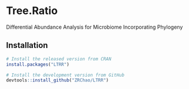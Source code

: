 # Tree.Ratio
Differential Abundance Analysis for Microbiome Incorporating Phylogeny

## Installation

```R
# Install the released version from CRAN
install.packages("LTRR")

# Install the development version from GitHub
devtools::install_github("ZRChao/LTRR")
```
